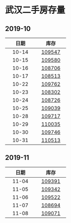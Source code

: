 # 武汉二手房存量   
## 2019-10

| &nbsp;&nbsp;&nbsp;&nbsp;&nbsp;&nbsp;日期&nbsp;&nbsp;&nbsp;&nbsp;&nbsp;&nbsp; | &nbsp;&nbsp;&nbsp;&nbsp;&nbsp;&nbsp;库存&nbsp;&nbsp;&nbsp;&nbsp;&nbsp;&nbsp; |
| :-: | :-: |
| 10-14 | [109547](Wuhan_Stock.md) |
| 10-15 | [109580](Wuhan_Stock.md) |
| 10-16 | [108706](Wuhan_Stock.md) |
| 10-17 | [108513](Wuhan_Stock.md) |
| 10-22 | [109762](Wuhan_Stock.md) |
| 10-23 | [108302](Wuhan_Stock.md) |
| 10-24 | [108726](Wuhan_Stock.md) |
| 10-25 | [109039](Wuhan_Stock.md) |
| 10-28 | [109717](Wuhan_Stock.md) |
| 10-29 | [110035](Wuhan_Stock.md) |
| 10-30 | [109746](Wuhan_Stock.md) |
| 10-31 | [110513](Wuhan_Stock.md) |

## 2019-11

| &nbsp;&nbsp;&nbsp;&nbsp;&nbsp;&nbsp;日期&nbsp;&nbsp;&nbsp;&nbsp;&nbsp;&nbsp; | &nbsp;&nbsp;&nbsp;&nbsp;&nbsp;&nbsp;库存&nbsp;&nbsp;&nbsp;&nbsp;&nbsp;&nbsp; |
| :-: | :-: |
| 11-04 | [109391](Wuhan_Stock.md) |
| 11-05 | [109342](Wuhan_Stock.md) |
| 11-06 | [109522](Wuhan_Stock.md) |
| 11-07 | [108694](Wuhan_Stock.md) |
| 11-08 | [109071](Wuhan_Stock.md) |
